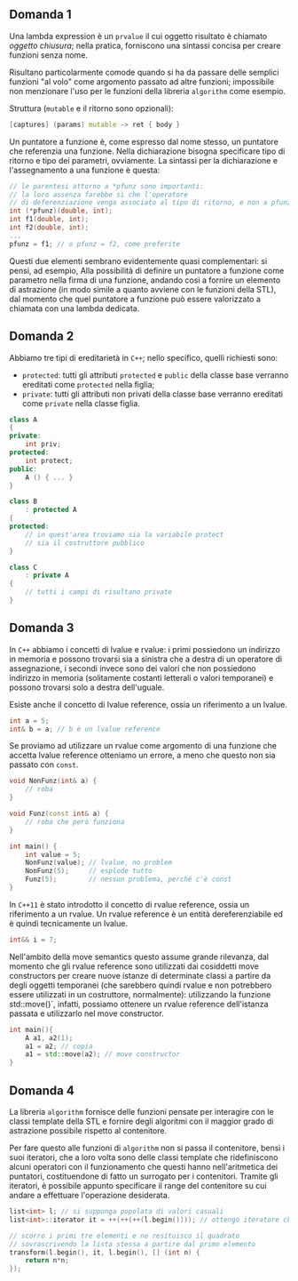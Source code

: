 ## Domanda 1
Una lambda expression è un `prvalue` il cui oggetto risultato è chiamato _oggetto chiusura_; nella pratica, forniscono una sintassi concisa per creare funzioni senza nome.

Risultano particolarmente comode quando si ha da passare delle semplici funzioni "al volo" come argomento passato ad altre funzioni; impossibile non menzionare l'uso per le funzioni della libreria `algorithm` come esempio.

Struttura (`mutable` e il ritorno sono opzionali):
```cpp
[captures] (params) mutable -> ret { body }
```

Un puntatore a funzione è, come espresso dal nome stesso, un puntatore che referenzia una funzione. Nella dichiarazione bisogna specificare tipo di ritorno e tipo dei parametri,  ovviamente. La sintassi per la dichiarazione e l'assegnamento a una funzione è questa:
```cpp
// le parentesi attorno a *pfunz sono importanti:
// la loro assenza farebbe sì che l'operatore
// di deferenziazione venga associato al tipo di ritorno, e non a pfunz
int (*pfunz)(double, int);
int f1(double, int);
int f2(double, int);
...
pfunz = f1; // o pfunz = f2, come preferite
```
Questi due elementi sembrano evidentemente quasi complementari: si pensi, ad esempio, Alla possibilità di definire un puntatore a funzione come parametro nella firma di una funzione, andando così a fornire un elemento di astrazione (in modo simile a quanto avviene con le funzioni della STL), dal momento che quel puntatore a funzione può essere valorizzato a chiamata con una lambda dedicata.

## Domanda 2
Abbiamo tre tipi di ereditarietà in `C++`; nello specifico, quelli richiesti sono:
* `protected`: tutti gli attributi `protected` e `public` della classe base verranno 
  ereditati come `protected` nella figlia;
* `private`: tutti gli attributi non privati della classe base verranno ereditati
  come `private` nella classe figlia.

```cpp
class A
{
private:
    int priv;
protected:
    int protect;
public:
    A () { ... }
}

class B
    : protected A
{
protected:
    // in quest'area troviamo sia la variabile protect
    // sia il costruttore pubblico
} 

class C
    : private A
{
    // tutti i campi di risultano private
}
```

## Domanda 3
In `C++` abbiamo i concetti di lvalue e rvalue: i primi possiedono un indirizzo in memoria e possono trovarsi sia a sinistra che a destra di un operatore di assegnazione, i secondi invece sono dei valori che non possiedono indirizzo in memoria (solitamente costanti letterali o valori temporanei) e possono trovarsi solo a destra dell'uguale.

Esiste anche il concetto di lvalue reference, ossia un riferimento a un lvalue.
```cpp
int a = 5;
int& b = a; // b è un lvalue reference
```
Se proviamo ad utilizzare un rvalue come argomento di una funzione che accetta lvalue reference otteniamo un errore, a meno che questo non sia passato con
`const`.
```cpp
void NonFunz(int& a) {
    // roba
}

void Funz(const int& a) {
    // roba che però funziona
}

int main() {
    int value = 5;
    NonFunz(value); // lvalue, no problem
    NonFunz(5);     // esplode tutto
    Funz(5);        // nessun problema, perché c'è const
}
```

In `C++11` è stato introdotto il concetto di rvalue reference, ossia un riferimento a un rvalue. Un rvalue reference è un entità dereferenziabile ed è quindi tecnicamente un lvalue. 
```cpp
int&& i = 7;
```
Nell'ambito della move semantics questo assume grande rilevanza, dal momento che gli rvalue reference sono utilizzati dai cosiddetti move constructors per creare nuove istanze di determinate classi a partire da degli oggetti temporanei (che sarebbero quindi rvalue e non potrebbero essere utilizzati in un costruttore, normalmente): utilizzando la funzione  std::move()`, infatti, possiamo ottenere un rvalue reference dell'istanza passata e utilizzarlo nel move constructor.
```cpp
int main(){
    A a1, a2(1);
    a1 = a2; // copia
    a1 = std::move(a2); // move constructor
}
```

## Domanda 4
La libreria `algorithm` fornisce delle funzioni pensate per interagire con le classi template della STL e fornire degli algoritmi con il maggior grado di astrazione possibile rispetto al contenitore.

Per fare questo alle funzioni di `algorithm` non si passa il contenitore, bensì i suoi iteratori, che a loro volta sono delle classi template che ridefiniscono alcuni operatori con il funzionamento che questi hanno nell'aritmetica dei puntatori, costituendone di fatto un surrogato per i contenitori. Tramite gli iteratori, è possibile appunto specificare il range del contenitore su cui andare a effettuare l'operazione desiderata.

```cpp
list<int> l; // si supponga popolata di valori casuali
list<int>::iterator it = ++(++(++(l.begin()))); // ottengo iteratore che punta al terzo elemento di l

// scorro i primi tre elementi e ne resituisco il quadrato
// sovrascrivendo la lista stessa a partire dal primo elemento
transform(l.begin(), it, l.begin(), [] (int n) {
    return n*n;
});
```
